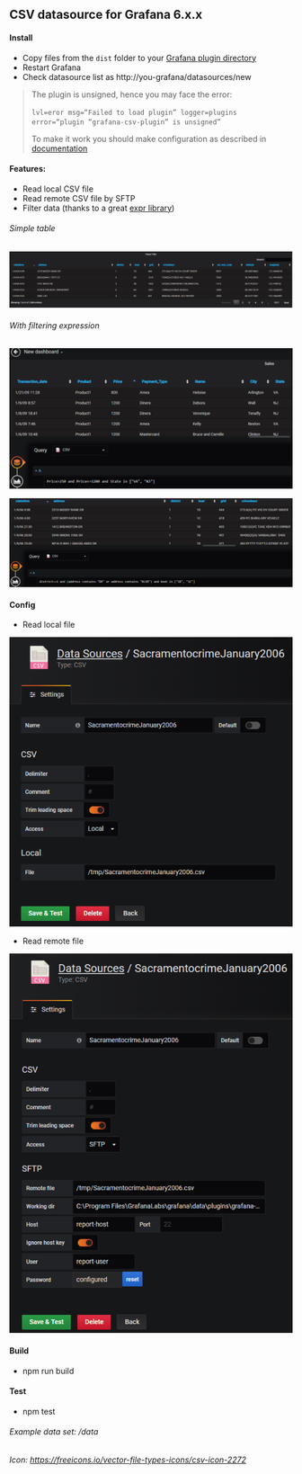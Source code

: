 ## CSV datasource for Grafana 6.x.x

#### Install
- Copy files from the `dist` folder to your [Grafana plugin directory](https://grafana.com/docs/grafana/latest/plugins/installation/#grafana-plugin-directory)
- Restart Grafana
- Check datasource list as http://you-grafana/datasources/new

> The plugin is unsigned, hence you may face the error:
>
> `lvl=eror msg=“Failed to load plugin” logger=plugins error=“plugin “grafana-csv-plugin” is unsigned”`
>
> To make it work you should make configuration as described in [documentation](https://grafana.com/docs/grafana/latest/installation/configuration/#allow-loading-unsigned-plugins)

#### Features:
- Read local CSV file
- Read remote CSV file by SFTP
- Filter data (thanks to a great [expr library](https://github.com/antonmedv/expr/blob/master/docs/Language-Definition.md))

###### Simple table

![](./doc/image/grid.png)

###### With filtering expression

![](./doc/image/expr.png)

![](./doc/image/expr1.png)

#### Config
- Read local file

![](./doc/image/config_local.png)

- Read remote file

![](./doc/image/config_sftp.png)

#### Build
- npm run build

#### Test
- npm test


###### Example data set: /data
###### Icon: https://freeicons.io/vector-file-types-icons/csv-icon-2272
